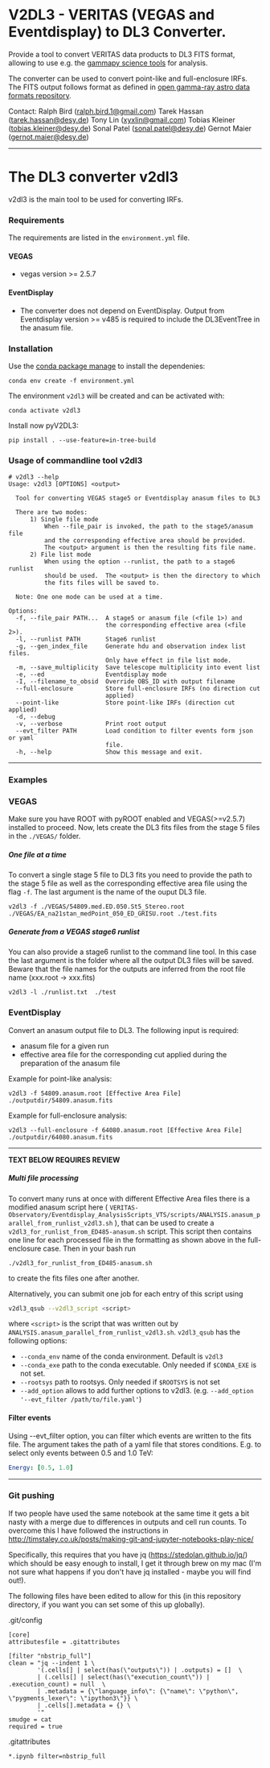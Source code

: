 # V2DL3 - VERITAS (VEGAS and Eventdisplay) to DL3 Converter.

Provide a tool to convert VERITAS data products to DL3 FITS format, allowing to use e.g. the [gammapy science tools](https://gammapy.org/) for analysis. 

The converter can be used to convert point-like and full-enclosure IRFs. 
The FITS output follows format as defined in [open gamma-ray astro data formats repository](https://github.com/open-gamma-ray-astro/gamma-astro-data-formats).

Contact:
	Ralph Bird (ralph.bird.1@gmail.com)
	Tarek Hassan (tarek.hassan@desy.de)
	Tony Lin (xyxlin@gmail.com)
	Tobias Kleiner (tobias.kleiner@desy.de)
    Sonal Patel (sonal.patel@desy.de)
    Gernot Maier (gernot.maier@desy.de)
        


---
# The DL3 converter v2dl3

v2dl3 is the main tool to be used for converting IRFs.

### Requirements

The requirements are listed in the ```environment.yml``` file.

#### VEGAS

* vegas version >= 2.5.7

#### EventDisplay

* The converter does not depend on EventDisplay. Output from Eventdisplay version >= v485 is required to include the DL3EventTree in the anasum file.

### Installation

Use the [conda package manage](https://docs.conda.io/projects/conda/en/latest/user-guide/install/index.html) to install the dependenies:
```
conda env create -f environment.yml
```
The environment ```v2dl3``` will be created and can be activated with:

```
conda activate v2dl3
```

Install now pyV2DL3:

```
pip install . --use-feature=in-tree-build
```

### Usage of commandline tool v2dl3

```
# v2dl3 --help
Usage: v2dl3 [OPTIONS] <output>

  Tool for converting VEGAS stage5 or Eventdisplay anasum files to DL3

  There are two modes:
      1) Single file mode
          When --file_pair is invoked, the path to the stage5/anasum file
          and the corresponding effective area should be provided.
          The <output> argument is then the resulting fits file name.
      2) File list mode
          When using the option --runlist, the path to a stage6 runlist
          should be used.  The <output> is then the directory to which
          the fits files will be saved to.

  Note: One one mode can be used at a time.

Options:
  -f, --file_pair PATH...  A stage5 or anasum file (<file 1>) and
                           the corresponding effective area (<file 2>).
  -l, --runlist PATH       Stage6 runlist
  -g, --gen_index_file     Generate hdu and observation index list files.
                           Only have effect in file list mode.
  -m, --save_multiplicity  Save telescope multiplicity into event list
  -e, --ed                 Eventdisplay mode
  -I, --filename_to_obsid  Override OBS_ID with output filename
  --full-enclosure         Store full-enclosure IRFs (no direction cut
                           applied)
  --point-like             Store point-like IRFs (direction cut applied)
  -d, --debug
  -v, --verbose            Print root output
  --evt_filter PATH        Load condition to filter events form json or yaml
                           file.
  -h, --help               Show this message and exit.
```

---
### Examples

### VEGAS

Make sure you have ROOT with pyROOT enabled and VEGAS(>=v2.5.7) installed to proceed.
Now, lets create the DL3 fits files from the stage 5 files in the ```./VEGAS/``` folder. 

##### One file at a time

To convert a single stage 5 file to DL3 fits you need to provide the path to the stage 5 file as well as the corresponding effective area file using the flag ```-f```. The last argument is the name of the ouput DL3 file.


```
v2dl3 -f ./VEGAS/54809.med.ED.050.St5_Stereo.root ./VEGAS/EA_na21stan_medPoint_050_ED_GRISU.root ./test.fits
```

##### Generate from a VEGAS stage6 runlist

You can also provide a stage6 runlist to the command line tool. In this case the last argument is the folder where all the output DL3 files will be saved. Beware that the file names for the outputs are inferred from the root file name (xxx.root -> xxx.fits)

```
v2dl3 -l ./runlist.txt  ./test
```

### EventDisplay

Convert an anasum output file to DL3.
The following input is required:
- anasum file for a given run
- effective area file for the corresponding cut applied during the preparation of the anasum file

Example for point-like analysis:
```
v2dl3 -f 54809.anasum.root [Effective Area File] ./outputdir/54809.anasum.fits
```
Example for full-enclosure analysis:
```
v2dl3 --full-enclosure -f 64080.anasum.root [Effective Area File] ./outputdir/64080.anasum.fits
```

---
**TEXT BELOW REQUIRES REVIEW**

##### Multi file processing

To convert many runs at once with different Effective Area files there is a modified anasum script here ( ``` VERITAS-Observatory/Eventdisplay_AnalysisScripts_VTS/scripts/ANALYSIS.anasum_parallel_from_runlist_v2dl3.sh ``` ), that can be used to create a ``` v2dl3_for_runlist_from_ED485-anasum.sh ``` script. This script then contains one line for each processed file in the formatting as shown above in the full-enclosure case. 
Then in your bash run 
```
./v2dl3_for_runlist_from_ED485-anasum.sh
```
to create the fits files one after another. 

Alternatively, you can submit one job for each entry of this script using
```bash
v2dl3_qsub --v2dl3_script <script>
```
where `<script>` is the script that was written out by `ANALYSIS.anasum_parallel_from_runlist_v2dl3.sh`.
`v2dl3_qsub` has the following options:
 - `--conda_env` name of the conda environment. Default is `v2dl3` 
 - `--conda_exe` path to the conda executable. Only needed if `$CONDA_EXE` is not set.
 - `--rootsys` path to rootsys. Only needed if `$ROOTSYS` is not set
 - `--add_option` allows to add further options to v2dl3. (e.g. `--add_option '--evt_filter /path/to/file.yaml'`)

#### Filter events
Using --evt_filter option, you can filter which events are written to the fits file. The argument takes the path of a 
yaml file that stores conditions. E.g. to select only events between 0.5 and 1.0 TeV:
```yaml
Energy: [0.5, 1.0]
```

---
### Git pushing
If two people have used the same notebook at the same time it gets a bit nasty with a merge due to differences in outputs and cell run counts.  To overcome this I have followed the instructions in http://timstaley.co.uk/posts/making-git-and-jupyter-notebooks-play-nice/

Specifically, this requires that you have jq (https://stedolan.github.io/jq/) which should be easy enough to install, I get it through brew on my mac (I'm not sure what happens if you don't have jq installed - maybe you will find out!).

The following files have been edited to allow for this (in this repository directory, if you want you can set some of this up globally).

.git/config
```
[core]
attributesfile = .gitattributes

[filter "nbstrip_full"]
clean = "jq --indent 1 \
        '(.cells[] | select(has(\"outputs\")) | .outputs) = []  \
        | (.cells[] | select(has(\"execution_count\")) | .execution_count) = null  \
        | .metadata = {\"language_info\": {\"name\": \"python\", \"pygments_lexer\": \"ipython3\"}} \
        | .cells[].metadata = {} \
        '"
smudge = cat
required = true
```

.gitattributes
```
*.ipynb filter=nbstrip_full
```

